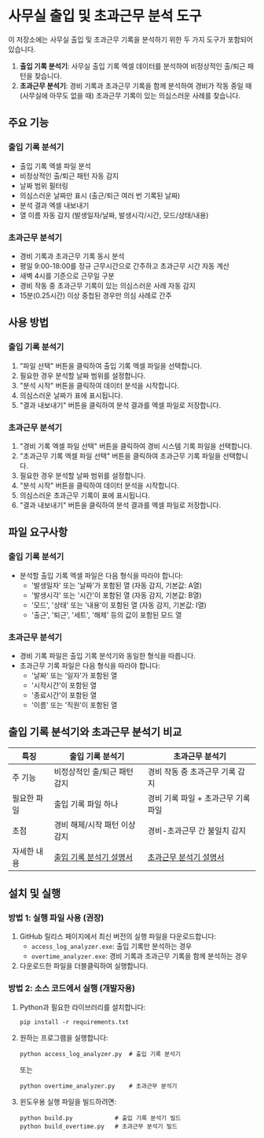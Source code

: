# 사무실 출입 및 초과근무 분석 도구

이 저장소에는 사무실 출입 및 초과근무 기록을 분석하기 위한 두 가지 도구가 포함되어 있습니다.

1. **출입 기록 분석기**: 사무실 출입 기록 엑셀 데이터를 분석하여 비정상적인 출/퇴근 패턴을 찾습니다.
2. **초과근무 분석기**: 경비 기록과 초과근무 기록을 함께 분석하여 경비가 작동 중일 때(사무실에 아무도 없을 때) 초과근무 기록이 있는 의심스러운 사례를 찾습니다.

## 주요 기능

### 출입 기록 분석기

- 출입 기록 엑셀 파일 분석
- 비정상적인 출/퇴근 패턴 자동 감지
- 날짜 범위 필터링
- 의심스러운 날짜만 표시 (출근/퇴근 여러 번 기록된 날짜)
- 분석 결과 엑셀 내보내기
- 열 이름 자동 감지 (발생일자/날짜, 발생시각/시간, 모드/상태/내용)

### 초과근무 분석기

- 경비 기록과 초과근무 기록 동시 분석
- 평일 9:00-18:00를 정규 근무시간으로 간주하고 초과근무 시간 자동 계산
- 새벽 4시를 기준으로 근무일 구분
- 경비 작동 중 초과근무 기록이 있는 의심스러운 사례 자동 감지
- 15분(0.25시간) 이상 중첩된 경우만 의심 사례로 간주

## 사용 방법

### 출입 기록 분석기

1. "파일 선택" 버튼을 클릭하여 출입 기록 엑셀 파일을 선택합니다.
2. 필요한 경우 분석할 날짜 범위를 설정합니다.
3. "분석 시작" 버튼을 클릭하여 데이터 분석을 시작합니다.
4. 의심스러운 날짜가 표에 표시됩니다.
5. "결과 내보내기" 버튼을 클릭하여 분석 결과를 엑셀 파일로 저장합니다.

### 초과근무 분석기

1. "경비 기록 엑셀 파일 선택" 버튼을 클릭하여 경비 시스템 기록 파일을 선택합니다.
2. "초과근무 기록 엑셀 파일 선택" 버튼을 클릭하여 초과근무 기록 파일을 선택합니다.
3. 필요한 경우 분석할 날짜 범위를 설정합니다.
4. "분석 시작" 버튼을 클릭하여 데이터 분석을 시작합니다.
5. 의심스러운 초과근무 기록이 표에 표시됩니다.
6. "결과 내보내기" 버튼을 클릭하여 분석 결과를 엑셀 파일로 저장합니다.

## 파일 요구사항

### 출입 기록 분석기

- 분석할 출입 기록 엑셀 파일은 다음 형식을 따라야 합니다:
  - '발생일자' 또는 '날짜'가 포함된 열 (자동 감지, 기본값: A열)
  - '발생시각' 또는 '시간'이 포함된 열 (자동 감지, 기본값: B열)
  - '모드', '상태' 또는 '내용'이 포함된 열 (자동 감지, 기본값: I열)
  - '출근', '퇴근', '세트', '해제' 등의 값이 포함된 모드 열

### 초과근무 분석기

- 경비 기록 파일은 출입 기록 분석기와 동일한 형식을 따릅니다.
- 초과근무 기록 파일은 다음 형식을 따라야 합니다:
  - '날짜' 또는 '일자'가 포함된 열
  - '시작시간'이 포함된 열
  - '종료시간'이 포함된 열
  - '이름' 또는 '직원'이 포함된 열

## 출입 기록 분석기와 초과근무 분석기 비교

| 특징        | 출입 기록 분석기                     | 초과근무 분석기                                       |
| ----------- | ------------------------------------ | ----------------------------------------------------- |
| 주 기능     | 비정상적인 출/퇴근 패턴 감지         | 경비 작동 중 초과근무 기록 감지                       |
| 필요한 파일 | 출입 기록 파일 하나                  | 경비 기록 파일 + 초과근무 기록 파일                   |
| 초점        | 경비 해제/시작 패턴 이상 감지        | 경비-초과근무 간 불일치 감지                          |
| 자세한 내용 | [출입 기록 분석기 설명서](README.md) | [초과근무 분석기 설명서](README_overtime_analyzer.md) |

## 설치 및 실행

### 방법 1: 실행 파일 사용 (권장)

1. GitHub 릴리스 페이지에서 최신 버전의 실행 파일을 다운로드합니다:
   - `access_log_analyzer.exe`: 출입 기록만 분석하는 경우
   - `overtime_analyzer.exe`: 경비 기록과 초과근무 기록을 함께 분석하는 경우
2. 다운로드한 파일을 더블클릭하여 실행합니다.

### 방법 2: 소스 코드에서 실행 (개발자용)

1. Python과 필요한 라이브러리를 설치합니다:

   ```
   pip install -r requirements.txt
   ```

2. 원하는 프로그램을 실행합니다:

   ```
   python access_log_analyzer.py  # 출입 기록 분석기
   ```

   또는

   ```
   python overtime_analyzer.py    # 초과근무 분석기
   ```

3. 윈도우용 실행 파일을 빌드하려면:
   ```
   python build.py            # 출입 기록 분석기 빌드
   python build_overtime.py   # 초과근무 분석기 빌드
   ```
